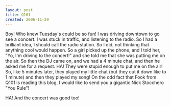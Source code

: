 ```yaml
---
layout: post
title: Q101
created: 2006-11-29
---
```

Boy! Who knew Tuesday's could be so fun! I was driving downtown to go see a concert. I was stuck in traffic, and listening to the radio. So I had a brilliant idea, I should call the radio station. So I did, not thinking that anything cool would happen. So a girl picked up the phone, and I told her, "Yo, I'm driving to the concert!" and she told me that she was putting me on the air. So then the DJ came on, and we had a 4 minute chat, and then he asked me for a request. HA! They were stupid enough to put me on the air! So, like 5 minutes later, they played my little chat (but they cut it down like to 1 minute) and then they played my song! On the odd fact that Fook from Q101 is reading this blog, I would like to send you a gigantic Nick Stocchero "You Rule"!

HA! And the concert was good too!